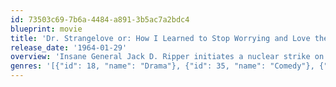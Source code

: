 ```yaml
---
id: 73503c69-7b6a-4484-a891-3b5ac7a2bdc4
blueprint: movie
title: 'Dr. Strangelove or: How I Learned to Stop Worrying and Love the Bomb'
release_date: '1964-01-29'
overview: 'Insane General Jack D. Ripper initiates a nuclear strike on the Soviet Union. As soon as the actions of General "Buck" Turgidson are discovered, a war room full of politicians, generals and a Russian diplomat all frantically try to stop the nuclear strike. Near the end is a scene that is probably the most uniquely unforgettable performance of Slim Pickens in his movie career. Peter Sellers plays multiple roles in this film.'
genres: '[{"id": 18, "name": "Drama"}, {"id": 35, "name": "Comedy"}, {"id": 10752, "name": "War"}]'
---
```

